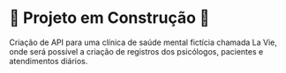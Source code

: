 # :construction: Projeto em Construção :construction:
Criação de API para uma clínica de saúde mental fictícia chamada La Vie, onde será possível a criação de registros dos psicólogos, pacientes e atendimentos diários.
